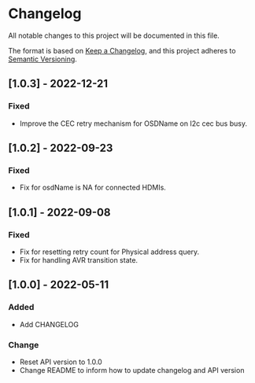 # Changelog

All notable changes to this project will be documented in this file.

The format is based on [Keep a Changelog](https://keepachangelog.com/en/1.0.0/),
and this project adheres to [Semantic Versioning](https://semver.org/spec/v2.0.0.html).

## [1.0.3] - 2022-12-21
### Fixed
- Improve the CEC retry mechanism for OSDName on I2c cec bus busy.

## [1.0.2] - 2022-09-23
### Fixed
- Fix for osdName is NA for connected HDMIs.

## [1.0.1] - 2022-09-08
### Fixed
- Fix for resetting retry count for Physical address query.
- Fix for handling AVR transition state.

## [1.0.0] - 2022-05-11
### Added
- Add CHANGELOG

### Change
- Reset API version to 1.0.0
- Change README to inform how to update changelog and API version
